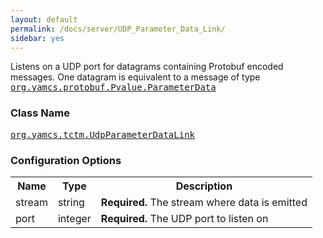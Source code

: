 ```yaml
---
layout: default
permalink: /docs/server/UDP_Parameter_Data_Link/
sidebar: yes
---
```


Listens on a UDP port for datagrams containing Protobuf encoded messages. One datagram is equivalent to a message of
type
[<tt>org.yamcs.protobuf.Pvalue.ParameterData</tt>](https://www.yamcs.org/yamcs/javadoc/index.html?org/yamcs/protobuf/Pvalue.ParameterData.html)

### Class Name
[<tt>org.yamcs.tctm.UdpParameterDataLink</tt>](https://www.yamcs.org/yamcs/javadoc/index.html?org/yamcs/tctm/UdpParameterDataLink.html)

### Configuration Options

<table class="inline">
  <tr>
    <th>Name</th>
    <th>Type</th>
    <th>Description</th>
  </tr>
  <tr>
    <td class="code">stream</td>
    <td class="code">string</td>
    <td><b>Required.</b> The stream where data is emitted</td>
  </tr>
  <tr>
    <td class="code">port</td>
    <td class="code">integer</td>
    <td><b>Required.</b> The UDP port to listen on</td>
  </tr>
</table>
